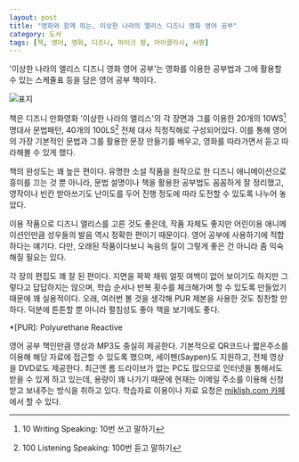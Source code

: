 ```yaml
---
layout: post
title: "영화와 함께 하는, 이상한 나라의 앨리스 디즈니 영화 영어 공부"
category: 도서
tags: [책, 영어, 영화, 디즈니, 마이크 황, 마이클리시, 서평]
---
```


'이상한 나라의 앨리스 디즈니 영화 영어 공부'는
영화를 이용한 공부법과 그에 활용할 수 있는 스케쥴표 등을 담은 영어 공부 책이다.

![표지](https://lh3.googleusercontent.com/m66DuSGGK85IgScUXnTg4c_GsM-x_X9lZmigE3OPeHNLU0KeHfGbwYV04z_U1K4ZC2yZYt4wG2qQdQ=s480)

책은 디즈니 만화영화 '이상한 나라의 앨리스'의 각 장면과
그를 이용한 20개의 10WS[^1] 명대사 문법패턴, 40개의 100LS[^2] 전체 대사 직청직해로 구성되어있다.
이를 통해 영어의 가장 기본적인 문법과 그를 활용한 문장 만들기를 배우고,
영화를 따라가면서 듣고 따라해볼 수 있게 했다.

[^1]: 10 Writing Speaking: 10번 쓰고 말하기

[^2]: 100 Listening Speaking: 100번 듣고 말하기

책의 완성도는 꽤 높은 편이다.
유명한 소설 작품을 원작으로 한 디즈니 애니메이션으로 흥미를 끄는 것 뿐 아니라,
문법 설명이나 책을 활용한 공부법도 꼼꼼하게 잘 정리했고,
영작이나 빈칸 받아쓰기도 난이도를 두어 진행 정도에 따라 도전할 수 있도록 나누어 놓았다.

이용 작품으로 디즈니 앨리스를 고른 것도 좋은데,
작품 자체도 좋지만
어린이용 애니메이션인만큼 성우들의 발음 역시 정확한 편이기 때문이다.
영어 공부에 사용하기에 적합하다는 얘기다.
다만, 오래된 작품이다보니 녹음의 질이 그렇게 좋은 건 아니라 좀 익숙해질 필요는 있다.

각 장의 편집도 꽤 잘 된 편이다.
지면을 꽉꽉 채워 얼핏 여백이 없어 보이기도 하지만
그렇다고 답답하지는 않으며,
학습 순서나 반복 횟수를 체크해가며 할 수 있도록 만들었기 때문에 꽤 실용적이다.
오래, 여러번 볼 것을 생각해 PUR 제본을 사용한 것도 칭찬할 만하다.
덕분에 튼튼할 뿐 아니라 펼침성도 좋아 책을 보기에도 좋다.

*[PUR]: Polyurethane Reactive

영어 공부 책인만큼 영상과 MP3도 충실히 제공한다.
기본적으로 QR코드나 짧은주소를 이용해 해당 자료에 접근할 수 있도록 했으며,
세이펜(Saypen)도 지원하고,
전체 영상을 DVD로도 제공한다.
최근엔 롬 드라이브가 없는 PC도 많으므로 인터넷을 통해서도 받을 수 있게 하고 있는데,
용량이 꽤 나가기 때문에 현재는 이메일 주소를 이용해 신청받고 보내주는 방식을 취하고 있다.
학습자료 이용이나 자료 요청은
[miklish.com 카페](https://cafe.naver.com/ArticleList.nhn?search.clubid=22217263&search.menuid=213)에서 할 수 있다.
